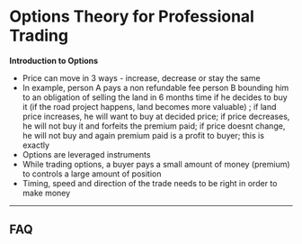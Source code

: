 # Options Theory for Professional Trading

**Introduction to Options**
- Price can move in 3 ways - increase, decrease or stay the same
- In example, person A pays a non refundable fee person B bounding him to an obligation of selling the land in 6 months time if he decides to buy it (if the road project happens, land becomes more valuable) ; if land price increases, he will want to buy at decided price; if price decreases, he will not buy it and forfeits the premium paid; if price doesnt change, he will not buy and again premium paid is a profit to buyer; this is exactly
- Options are leveraged instruments
- While trading options, a buyer pays a small amount of money (premium) to controls a large amount of position
- Timing, speed and direction of the trade needs to be right in order to make money
---


## FAQ
